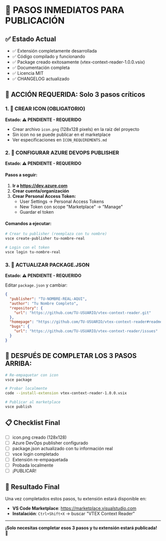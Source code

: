 # 🎯 PASOS INMEDIATOS PARA PUBLICACIÓN

## ✅ Estado Actual
- ✅ Extensión completamente desarrollada
- ✅ Código compilado y funcionando
- ✅ Package creado exitosamente (vtex-context-reader-1.0.0.vsix)
- ✅ Documentación completa
- ✅ Licencia MIT
- ✅ CHANGELOG actualizado

## 🚨 ACCIÓN REQUERIDA: Solo 3 pasos críticos

### 1. 🎨 CREAR ICON (OBLIGATORIO)
**Estado: ⚠️ PENDIENTE - REQUERIDO**
- Crear archivo `icon.png` (128x128 pixels) en la raíz del proyecto
- Sin icon no se puede publicar en el marketplace
- Ver especificaciones en `ICON_REQUIREMENTS.md`

### 2. 🔧 CONFIGURAR AZURE DEVOPS PUBLISHER
**Estado: ⚠️ PENDIENTE - REQUERIDO**

#### Pasos a seguir:
1. **Ir a https://dev.azure.com**
2. **Crear cuenta/organización**
3. **Crear Personal Access Token:**
   - User Settings → Personal Access Tokens
   - New Token con scope "Marketplace" → "Manage"
   - Guardar el token

#### Comandos a ejecutar:
```bash
# Crear tu publisher (reemplaza con tu nombre)
vsce create-publisher tu-nombre-real

# Login con el token
vsce login tu-nombre-real
```

### 3. 📝 ACTUALIZAR PACKAGE.JSON
**Estado: ⚠️ PENDIENTE - REQUERIDO**

Editar `package.json` y cambiar:
```json
{
  "publisher": "TU-NOMBRE-REAL-AQUI",
  "author": "Tu Nombre Completo",
  "repository": {
    "url": "https://github.com/TU-USUARIO/vtex-context-reader.git"
  },
  "homepage": "https://github.com/TU-USUARIO/vtex-context-reader#readme",
  "bugs": {
    "url": "https://github.com/TU-USUARIO/vtex-context-reader/issues"
  }
}
```

## 🚀 DESPUÉS DE COMPLETAR LOS 3 PASOS ARRIBA:

```bash
# Re-empaquetar con icon
vsce package

# Probar localmente
code --install-extension vtex-context-reader-1.0.0.vsix

# Publicar al marketplace
vsce publish
```

## 📋 Checklist Final
- [ ] icon.png creado (128x128)
- [ ] Azure DevOps publisher configurado  
- [ ] package.json actualizado con tu información real
- [ ] vsce login completado
- [ ] Extensión re-empaquetada
- [ ] Probada localmente
- [ ] ¡PUBLICAR!

## 🎉 Resultado Final
Una vez completados estos pasos, tu extensión estará disponible en:
- **VS Code Marketplace**: https://marketplace.visualstudio.com
- **Instalación**: `Ctrl+Shift+X` → buscar "VTEX Context Reader"

---

**¡Solo necesitas completar esos 3 pasos y tu extensión estará publicada! 🚀**
